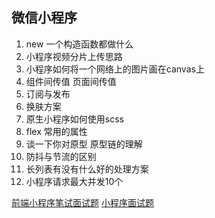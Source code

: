 ## 微信小程序

1. new 一个构造函数都做什么
2. 小程序视频分片上传思路
3. 小程序如何将一个网络上的图片画在canvas上
4. 组件间传值 页面间传值
5. 订阅与发布
6. 换肤方案
7. 原生小程序如何使用scss
8. flex 常用的属性 
9. 谈一下你对原型 原型链的理解
9. 防抖与节流的区别 
10. 长列表有没有什么好的处理方案
11. 小程序请求最大并发10个


[前端小程序笔试面试题](https://juejin.im/post/6844903966342381581)
[小程序面试题](https://juejin.im/post/6844903793721622542)
